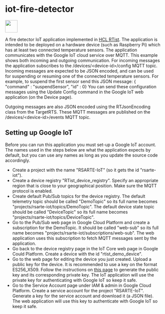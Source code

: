 # iot-fire-detector
<img src="https://github.com/hcl-pnp-rtist/iot-fire-detector/blob/master/webapp/public/img/flame.jpg" width="40" height="40">

A fire detector IoT application implemented in [HCL RTist](https://www.devops-community.com/realtime-software-tooling-rtist.html). The application is intended to be deployed on a hardware device (such as Raspberry Pi) which has at least two connected temperature sensors. The application communicates with the Google IoT cloud service over MQTT. This example shows both incoming and outgoing communication. 
For incoming messages the application subscribes to the /devices/\<device-id\>/config MQTT topic. Incoming messages are expected to be JSON encoded, and can be used for suspending or resuming one of the connected temperature sensors. For example, to suspend the first sensor send this JSON message:
{ "command" : "suspendSensor", "id" : 0}
You can send these configuration messages using the Update Config command in the Google IoT web application (on the Device page).

Outgoing messages are also JSON encoded using the RTJsonEncoding class from the TargetRTS. These MQTT messages are published on the /devices/\<device-id\>/events MQTT topic. 

## Setting up Google IoT
Before you can run this application you must set-up a Google IoT account. The names used in the steps below are what the application expects by default, but you can use any names as long as you update the source code accordingly.
* Create a project with the name "RSARTE-IoT" (so it gets the id "rsarte-iot").
* Create a device registry "RTist_device_registry". Specify an appropriate region that is close to your geographical position. Make sure the MQTT protocol is enabled.
* Create default Pub/Sub topics for the device registry. The default telemetry topic should be called "DemoTopic" so its full name becomes "projects/rsarte-iot/topics/DemoTopic". The default device state topic should be called "DeviceTopic" so its full name becomes "projects/rsarte-iot/topics/DeviceTopic".
* Go to the Pub/Sub web page in Google Cloud Platform and create a subscription for the DemoTopic. It should be called "web-sub" so its full name becomes "projects/rsarte-iot/subscriptions/web-sub". The web application uses this subscription to fetch MQTT messages sent by the application.
* Go back to the device registry page in the IoT Core web page in Google Could Platform. Create a device with the id "rtist_demo_device".
* Go to the web page for editing the device you just created. Upload a public key for the device. It is recommended to use a key on the format ES256_X509. Follow the instructions on [this page](https://cloud.google.com/iot/docs/how-tos/credentials/keys) to generate the public key and its corresponding private key. The IoT application will use the private key for authenticating with Google IoT so keep it safe.
* Go to the Service Account page under IAM & admin in Google Cloud Platform. Create a service account for the project "RSARTE-IoT". Generate a key for the service account and download it (a JSON file). The web application will use this key to authenticate with Google IoT so keep it safe.
